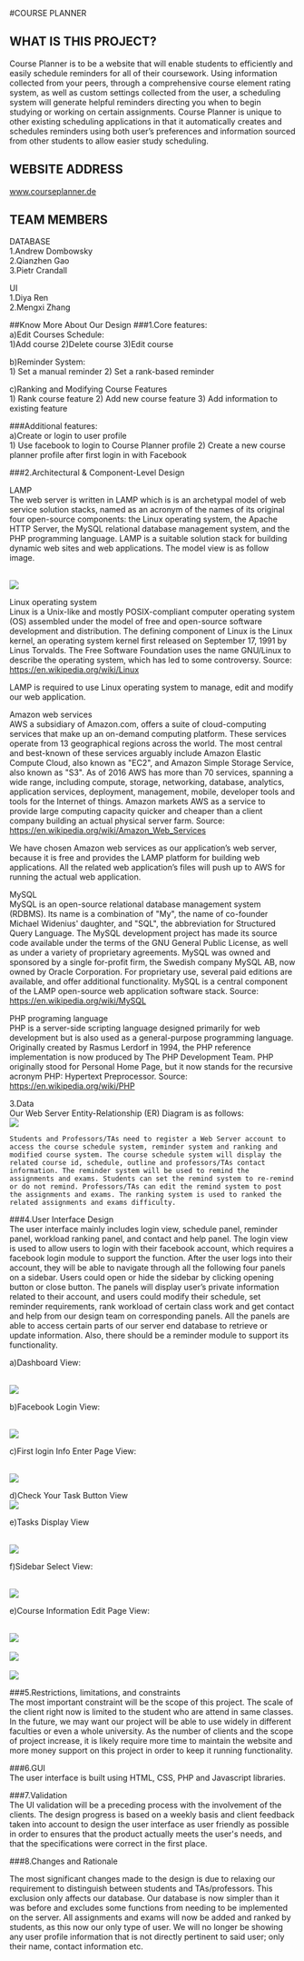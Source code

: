

#COURSE PLANNER

## WHAT IS THIS PROJECT?
Course Planner is to be a website that will enable students to efficiently and easily schedule reminders for all of their coursework. Using information collected from your peers, through a comprehensive course element rating system, as well as custom settings collected from the user, a scheduling system will generate helpful reminders directing you when to begin studying or working on certain assignments. Course Planner is unique to other existing scheduling applications in that it automatically creates and schedules reminders using both user’s preferences and information sourced from other students to allow easier study scheduling.



## WEBSITE ADDRESS
www.courseplanner.de

## TEAM MEMBERS

DATABASE<br />
1.Andrew Dombowsky<br />
2.Qianzhen Gao<br />
3.Pietr Crandall<br />

UI<br />
1.Diya Ren <br />
2.Mengxi Zhang<br />


##Know More About Our Design 
###1.Core features: <br />
a)Edit Courses Schedule:<br />
            1)Add course 
            2)Delete course 
            3)Edit course 


b)Reminder System:<br />
         1) Set a manual reminder
	 2) Set a rank-based reminder


c)Ranking and Modifying Course Features<br />
         1) Rank course feature
         2) Add new course feature
         3) Add information to existing feature


###Additional features:<br />
a)Create or login to user profile <br /> 
         1) Use facebook to login to Course Planner profile
      	 2) Create a new course planner profile after first login in with Facebook


###2.Architectural & Component-Level Design


LAMP<br />
	The web server is written in LAMP which is is an archetypal model of web service solution stacks, named as an acronym of the names of its original four open-source components: the Linux operating system, the Apache HTTP Server, the MySQL relational database management system, and the PHP programming language. LAMP is a suitable solution stack for building dynamic web sites and web applications. The model view is as follow image.

<br>
<img heigh="700" src=https://github.com/lukeZhangMengxi/CoursePlanner321P/blob/master/readmeIMG/Screen%20Shot%202016-11-10%20at%2010.07.51%20AM.png/>
<br>

Linux operating system<br />
	Linux is a Unix-like and mostly POSIX-compliant computer operating system (OS) assembled under the model of free and open-source software development and distribution. The defining component of Linux is the Linux kernel, an operating system kernel first released on September 17, 1991 by Linus Torvalds. The Free Software Foundation uses the name GNU/Linux to describe the operating system, which has led to some controversy. Source: https://en.wikipedia.org/wiki/Linux


LAMP is required to use Linux operating system to manage, edit and modify our web application.


Amazon web services<br />
	AWS a subsidiary of Amazon.com, offers a suite of cloud-computing services that make up an on-demand computing platform. These services operate from 13 geographical regions across the world. The most central and best-known of these services arguably include Amazon Elastic Compute Cloud, also known as "EC2", and Amazon Simple Storage Service, also known as "S3". As of 2016 AWS has more than 70 services, spanning a wide range, including compute, storage, networking, database, analytics, application services, deployment, management, mobile, developer tools and tools for the Internet of things. Amazon markets AWS as a service to provide large computing capacity quicker and cheaper than a client company building an actual physical server farm. Source: https://en.wikipedia.org/wiki/Amazon_Web_Services
	
We have chosen Amazon web services as our application’s web server, because it is free and provides the LAMP platform for building web applications. All the related web application’s files will push up to AWS for running the actual web application.


MySQL<br />
	MySQL is an open-source relational database management system (RDBMS). Its name is a combination of "My", the name of co-founder Michael Widenius' daughter, and "SQL", the abbreviation for Structured Query Language. The MySQL development project has made its source code available under the terms of the GNU General Public License, as well as under a variety of proprietary agreements. MySQL was owned and sponsored by a single for-profit firm, the Swedish company MySQL AB, now owned by Oracle Corporation. For proprietary use, several paid editions are available, and offer additional functionality. MySQL is a central component of the LAMP open-source web application software stack. Source: https://en.wikipedia.org/wiki/MySQL


PHP programing language <br />
	PHP is a server-side scripting language designed primarily for web development but is also used as a general-purpose programming language. Originally created by Rasmus Lerdorf in 1994, the PHP reference implementation is now produced by The PHP Development Team. PHP originally stood for Personal Home Page, but it now stands for the recursive acronym PHP: Hypertext Preprocessor. Source: https://en.wikipedia.org/wiki/PHP


3.Data<br />
	Our Web Server Entity-Relationship (ER) Diagram is as follows:
<br>
<img heigh="700" src=https://github.com/lukeZhangMengxi/CoursePlanner321P/blob/master/readmeIMG/Screen%20Shot%202016-11-10%20at%2010.08.19%20AM.png/>
<br>



	Students and Professors/TAs need to register a Web Server account to access the course schedule system, reminder system and ranking and modified course system. The course schedule system will display the related course id, schedule, outline and professors/TAs contact information. The reminder system will be used to remind the assignments and exams. Students can set the remind system to re-remind or do not remind. Professors/TAs can edit the remind system to post the assignments and exams. The ranking system is used to ranked the related assignments and exams difficulty.


###4.User Interface Design <br />
	The user interface mainly includes login view, schedule panel, reminder panel, workload ranking panel, and contact and help panel. The login view is used to allow users to login with their facebook account, which requires a facebook login module to support the function. After the user logs into their account, they will be able to navigate through all the following four panels on a sidebar. Users could open or hide the sidebar by clicking opening button or close button. The panels will display user’s private information related to their account, and users could modify their schedule, set reminder requirements, rank workload of certain class work and get contact and help from our design team on corresponding panels. All the panels are able to access certain parts of our server end database to retrieve or update information. Also, there should be a reminder module to support its functionality.

a)Dashboard View:

<br>
<img heigh="700" src=https://github.com/lukeZhangMengxi/CoursePlanner321P/blob/master/readmeIMG/Screen%20Shot%202016-11-10%20at%209.48.50%20AM.png />
<br>


b)Facebook Login View:

<br>
<img heigh="700" src=https://github.com/lukeZhangMengxi/CoursePlanner321P/blob/master/readmeIMG/Screen%20Shot%202016-11-10%20at%209.50.42%20AM.png/>
<br>


c)First login Info Enter Page View:


<br>
<img heigh="700" src=https://github.com/lukeZhangMengxi/CoursePlanner321P/blob/master/readmeIMG/Screen%20Shot%202016-11-10%20at%209.51.04%20AM.png/>
<br>

d)Check Your Task Button View 
<br>
<img heigh="700" src=https://github.com/lukeZhangMengxi/CoursePlanner321P/blob/master/readmeIMG/Screen%20Shot%202016-12-02%20at%2011.57.13%20PM.png/>
<br>

e)Tasks Display View

<br>
<img heigh="700" src=https://github.com/lukeZhangMengxi/CoursePlanner321P/blob/master/readmeIMG/Screen%20Shot%202016-12-02%20at%2011.57.26%20PM.png/>
<br>

f)Sidebar Select View:

<br>
<img heigh="700" src=https://github.com/lukeZhangMengxi/CoursePlanner321P/blob/master/readmeIMG/Screen%20Shot%202016-12-02%20at%2011.58.23%20PM.png/>
<br>


e)Course Information Edit Page View:

<br>
<img heigh="700" src=https://github.com/lukeZhangMengxi/CoursePlanner321P/blob/master/readmeIMG/Screen%20Shot%202016-12-03%20at%2012.06.51%20AM.png/>
<br>


<br>
<img heigh="700" src=https://github.com/lukeZhangMengxi/CoursePlanner321P/blob/master/readmeIMG/Screen%20Shot%202016-12-03%20at%2012.06.57%20AM.png/>
<br>

<br>
<img heigh="700" src=https://github.com/lukeZhangMengxi/CoursePlanner321P/blob/master/readmeIMG/Screen%20Shot%202016-12-03%20at%2012.07.04%20AM.png/>
<br>

###5.Restrictions, limitations, and constraints <br />
The most important constraint will be the scope of this project. The scale of the client right now is limited to the student who are attend in same classes. In the future, we may want our project will be able to use widely in different faculties or even a whole university. As the number of clients and the scope of project increase, it is likely require more time to maintain the website and more money support on this project in order to keep it running functionality.


###6.GUI<br />
The user interface is built using HTML, CSS, PHP and Javascript libraries.




###7.Validation<br />
The UI validation will be a preceding process with the involvement of the clients. The design progress is based on a weekly basis and client feedback taken into account to design the user interface as user friendly as possible in order to ensures that the product actually meets the user's needs, and that the specifications were correct in the first place. 




###8.Changes and Rationale<br />

The most significant changes made to the design is due to relaxing our requirement to distinguish between students and TAs/professors. This exclusion only affects our database. Our database is now simpler than it was before and excludes some functions from needing to be implemented on the server. All assignments and exams will now be added and ranked by students, as this now our only type of user. We will no longer be showing any user profile information that is not directly pertinent to said user; only their name, contact information etc. 



